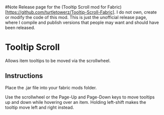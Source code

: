 #Note
Release page for the (Tooltip Scroll mod for Fabric)[https://github.com/turtletowerz/Tooltip-Scroll-Fabric]. I do not own, create or modify the code of this mod. 
This is just the unofficial release page, where I compile and publish versions that people may want and should have been released.

# Tooltip Scroll
Allows item tooltips to be moved via the scrollwheel.

## Instructions
Place the .jar file into your fabric mods folder.

Use the scrollwheel or the Page-Up and Page-Down keys to move tooltips up and down while hovering over an item.
Holding left-shift makes the tooltip move left and right instead.
